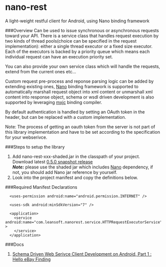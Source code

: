 nano-rest
=========

A light-weight restful client for Android, using Nano binding framework

###Overview
Can be used to issue synchronous or asynchronous requests toward your API. There is a service class that handles request execution by two kinds of thread pools(choice can be specified in the request implementation): either a single thread executor or a fixed size executor. Each of the executors is backed by a priority queue which means each individual request can have an execution priority set.

You can also provide your own service class which will handle the requests, extend from the current ones etc...

Custom request pre-process and reponse parsing logic can be added by extending existing ones, [Nano](https://github.com/bulldog2011/nano) binding framework is supported to automatically marshall request object into xml content or unmarshall xml content into response object, schema or wsdl driven development is also supported by leveraging [mxjc](https://github.com/bulldog2011/mxjc) binding compiler. 

By default authentication is handled by setting an OAuth token in the header, but can be replaced with a custom implementation.

Note: The process of getting an oauth token from the server is not part of this library implementation and have to be set according to the specification for your webserivce.


###Steps to setup the library
1. Add nano-rest-xxx-shaded.jar in the classpath of your project.  
Download latest [0.5.0 snapshot release](https://github.com/bulldog2011/bulldog-repo/tree/master/repo/snapshots/com/leansoft/nano-rest/0.5.0-SNAPSHOT)  
***Note:*** please use the shaded jar which includes [Nano](https://github.com/bulldog2011/nano) dependency, if not, you should add Nano jar reference by yourself.
2. Look into the project manifest and copy the definitions below.

###Required Manifest Declarations
```
  <uses-permission android:name="android.permission.INTERNET" />

  <uses-sdk android:minSdkVersion="7" />

  <application>
    <service android:name="com.leansoft.nanorest.service.HTTPRequestExecutorService" >
    </service>
  </application>

```

###Docs
1. [Schema Driven Web Serivce Client Development on Android, Part 1 : Hello eBay Finding](http://bulldog2011.github.com/blog/2013/02/17/schema-driven-on-android-part-1-hello-ebay-finding/)
